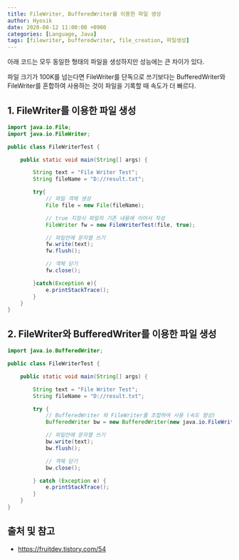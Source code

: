 ```yaml
---
title: FileWriter, BufferedWriter를 이용한 파일 생성
author: Hyosik
date: 2020-08-12 11:00:00 +0900
categories: [Language, Java]
tags: [filewriter, bufferedwriter, file_creation, 파일생성]
---
```


아래 코드는 모두 동일한 형태의 파일을 생성하지만 성능에는 큰 차이가 있다.

파일 크기가 100K를 넘는다면 FileWriter를 단독으로 쓰기보다는 BufferedWriter와 FileWriter를 혼합하여 사용하는 것이 파일을 기록할 때 속도가 더 빠르다.

## 1. FileWriter를 이용한 파일 생성

```java
import java.io.File;
import java.io.FileWriter;

public class FileWriterTest {

    public static void main(String[] args) {

        String text = "File Writer Test";
        String fileName = "D://result.txt";

        try{
            // 파일 객체 생성
            File file = new File(fileName);

            // true 지정시 파일의 기존 내용에 이어서 작성
            FileWriter fw = new FileWriterTest(file, true);

            // 파일안에 문자열 쓰기
            fw.write(text);
            fw.flush();

            // 객체 닫기
            fw.close();

        }catch(Exception e){
            e.printStackTrace();
        }
    }
}
```

## 2. FileWriter와 BufferedWriter를 이용한 파일 생성

```java
import java.io.BufferedWriter;

public class FileWriterTest {

    public static void main(String[] args) {

        String text = "File Writer Test";
        String fileName = "D://result.txt";

        try {
            // BufferedWriter 와 FileWriter를 조합하여 사용 (속도 향상)
            BufferedWriter bw = new BufferedWriter(new java.io.FileWriter(fileName, true));

            // 파일안에 문자열 쓰기
            bw.write(text);
            bw.flush();

            // 객체 닫기
            bw.close();

        } catch (Exception e) {
            e.printStackTrace();
        }
    }
}
```

## 출처 및 참고
* <https://fruitdev.tistory.com/54>
